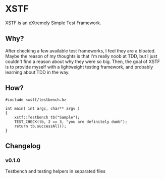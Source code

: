 # XSTF

XSTF is an eXtremely Simple Test Framework.


## Why?

After checking a few available test frameworks, I feel they are a bloated. Maybe the reason of my thoughts is that I'm really noob at TDD, but I just couldn't find
a reason about why they were so big. Then, the goal of XSTF is to provide myself with a lightweight testing framework, and probably learning about TDD in the way.

## How?

```
#include <xstf/testbench.h>

int main( int argc, char** argv )
{
	xstf::Testbench tb("Sample");
	TEST_CHECK(tb, 2 == 3, "you are definitely dumb");
	return tb.successAll();
}
```

## Changelog

### v0.1.0
Testbench and testing helpers in separated files
